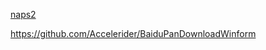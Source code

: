 [naps2](https://github.com/cyanfish/naps2)

https://github.com/Accelerider/BaiduPanDownloadWinform

